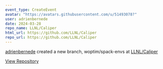 ```yaml
---
event_type: CreateEvent
avatar: "https://avatars.githubusercontent.com/u/51493078?"
user: adrienbernede
date: 2024-03-28
repo_name: LLNL/Caliper
html_url: https://github.com/LLNL/Caliper
repo_url: https://github.com/LLNL/Caliper
---
```


<a href='https://github.com/adrienbernede' target='_blank'>adrienbernede</a> created a new branch, woptim/spack-envs at <a href='https://github.com/LLNL/Caliper' target='_blank'>LLNL/Caliper</a>

<a href='https://github.com/LLNL/Caliper' target='_blank'>View Repository</a>